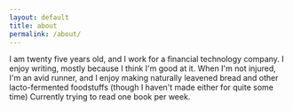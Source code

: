 ```yaml
---
layout: default 
title: about
permalink: /about/
---
```

I am twenty five years old, and I work for a financial technology company. I enjoy writing, mostly because I think I'm good at it. When I'm not injured, I'm an avid runner, and I enjoy making naturally leavened bread and other lacto-fermented foodstuffs (though I haven't made either for quite some time) Currently trying to read one book per week. 
